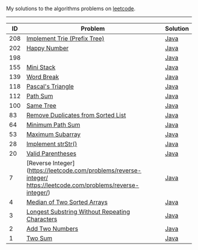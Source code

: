 My solutions to the algorithms problems on [leetcode](https://leetcode.com/).

---

ID|Problem|Solution
---|---|---
208|[Implement Trie (Prefix Tree)](https://leetcode.com/problems/implement-trie-prefix-tree/)|[Java](./algorithms/src/Trie.java)
202|[Happy Number](https://leetcode.com/problems/happy-number/)|[Java](./algorithms/src/happy_number/Solution.java)
198|[](https://leetcode.com/problems/house-robber/)|[Java](./algorithms/src/house_robber/Solution.java)
155|[Mini Stack](https://leetcode.com/problems/min-stack/)|[Java](./algorithms/src/MiniStack.java)
139|[Word Break](https://leetcode.com/problems/word-break/)|[Java](./algorithms/src/word_break/Solution.java)
118|[Pascal's Triangle](https://leetcode.com/problems/pascals-triangle/)|[Java](./algorithms/src/pascals_triangle/Solution.java)
112|[Path Sum](https://leetcode.com/problems/path-sum/)|[Java](./algorithms/src/path_sum/Solution.java)
100|[Same Tree](https://leetcode.com/problems/same_tree/)|[Java](./algorithms/src/same_tree/Solution.java)
83|[Remove Duplicates from Sorted List](https://leetcode.com/problems/remove-duplicates-from-sorted-list/)|[Java](./algorithms/src/remove_duplicates/Solution.java)
64|[Minimum Path Sum](https://leetcode.com/problems/minimum-path-sum/)|[Java](./algorithms/src/minimum_path_sum/Solution.java)
53|[Maximum Subarray](https://leetcode.com/problems/maximum-subarray/)|[Java](./algorithms/src/maximum_subarraySolution.java)
28|[Implement strStr()](https://leetcode.com/problems/implement-strstr/)|[Java](./algorithms/src/implement_strstr/Solution.java)
20|[Valid Parentheses](https://leetcode.com/problems/valid-parentheses/)|[Java](./algorithms/src/valid_parentheses/Solution.java)
7|[Reverse Integer](https://leetcode.com/problems/reverse-integer/  https://leetcode.com/problems/reverse-integer/)|[Java](./algorithms/src/reverse_integer/Solution.java)
4|[Median of Two Sorted Arrays](https://leetcode.com/problems/median-of-two-sorted-arrays/)|[Java](./algorithms/src/median_of_two_sorted_arrays/Solution.java)
3|[Longest Substring Without Repeating Characters](https://leetcode.com/problems/longest-substring-without-repeating-characters/)|[Java](./algorithms/src/longest_substring_without_repeating_characters/Solution.java)
2|[Add Two Numbers](https://leetcode.com/problems/add-two-numbers/)|[Java](./algorithms/src/add_two_numbers/Solution.java)
1|[Two Sum](https://leetcode.com/problems/two-sum/)|[Java](./algorithms/src/two_sum/Solution.java)
